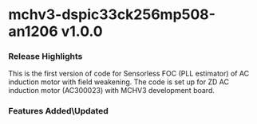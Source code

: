 # mchv3-dspic33ck256mp508-an1206 v1.0.0
### Release Highlights
This is the first version of code for  Sensorless FOC (PLL estimator) of AC induction motor with field weakening. 
The code is set up for ZD AC induction motor (AC300023) with MCHV3 development board.


### Features Added\Updated



